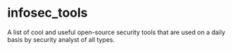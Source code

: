 # infosec_tools
A list of cool and useful open-source security tools that are used on a daily basis by security analyst of all types.

